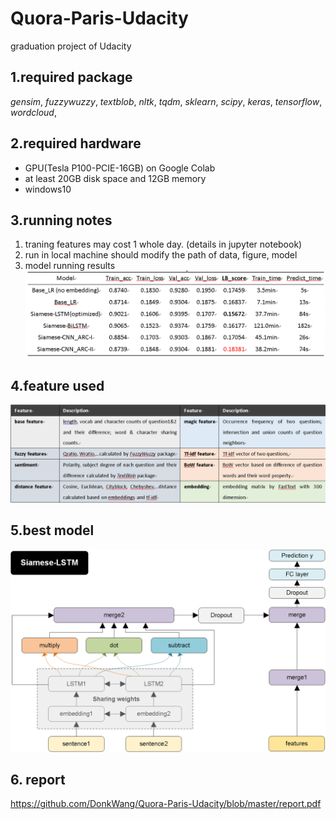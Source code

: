 # Quora-Paris-Udacity
graduation project of Udacity
## 1.required package
*gensim*,
*fuzzywuzzy*,
*textblob*,
*nltk*,
*tqdm*,
*sklearn*,
*scipy*,
*keras*,
*tensorflow*,
*wordcloud*,
## 2.required hardware
* GPU(Tesla P100-PCIE-16GB) on Google Colab
* at least 20GB disk space and 12GB memory
* windows10
## 3.running notes
1. traning features may cost 1 whole day. (details in jupyter notebook)
2. run in local machine should modify the path of data, figure, model
3. model running results
![results](https://github.com/DonkWang/Quora-Paris-Udacity/blob/master/%E6%A8%A1%E5%9E%8B%E7%BB%93%E6%9E%9C.png)
## 4.feature used
![](https://github.com/DonkWang/Quora-Paris-Udacity/blob/master/feature%20used.png)
## 5.best model
![](https://github.com/DonkWang/Quora-Paris-Udacity/blob/master/model.png)
## 6. report
https://github.com/DonkWang/Quora-Paris-Udacity/blob/master/report.pdf
